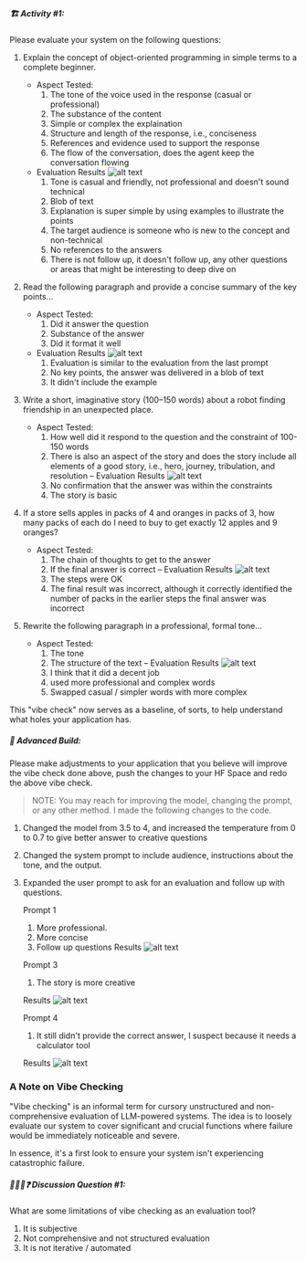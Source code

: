 

##### 🏗️ Activity #1:

Please evaluate your system on the following questions:

1. Explain the concept of object-oriented programming in simple terms to a complete beginner. 
    - Aspect Tested:
         1. The tone of the voice used in the response (casual or professional)
         2. The substance of the content
         3. Simple or complex the explaination 
         4. Structure and length of the response, i.e., conciseness
         5. References and evidence used to support the response
         6. The flow of the conversation, does the agent keep the conversation flowing
    - Evaluation Results
    ![alt text](image.png)
         1. Tone is casual and friendly, not professional and doesn't sound technical
         2. Blob of text
         3. Explanation is super simple by using examples to illustrate the points
         4. The target audience is someone who is new to the concept and non-technical
         5. No references to the answers
         6. There is not follow up, it doesn't follow up, any other questions or areas that might be interesting to deep dive on



2. Read the following paragraph and provide a concise summary of the key points…
    - Aspect Tested:
        1. Did it answer the question
        2. Substance of the answer
        3. Did it format it well
    - Evaluation Results
    ![alt text](image-1.png)
        1. Evaluation is similar to the evaluation from the last prompt
        2. No key points, the answer was delivered in a blob of text
        3. It didn't include the example
3. Write a short, imaginative story (100–150 words) about a robot finding friendship in an unexpected place.
    - Aspect Tested:
        1. How well did it respond to the question and the constraint of 100-150 words
        2. There is also an aspect of the story and does the story include all elements of a good story, i.e., hero, journey, tribulation, and resolution
    – Evaluation Results
    ![alt text](image-2.png)
        1. No confirmation that the answer was within the constraints
        2. The story is basic
4. If a store sells apples in packs of 4 and oranges in packs of 3, how many packs of each do I need to buy to get exactly 12 apples and 9 oranges?
    - Aspect Tested:
        1. The chain of thoughts to get to the answer
        2. If the final answer is correct
    – Evaluation Results
    ![alt text](image-3.png)
        1. The steps were OK
        2. The final result was incorrect, although it correctly identified the number of packs in the earlier steps the final answer was incorrect
5. Rewrite the following paragraph in a professional, formal tone…
    - Aspect Tested:
        1. The tone
        2. The structure of the text
    – Evaluation Results
    ![alt text](image-4.png)
        1. I think that it did a decent job
        2. used more professional and complex words
        3. Swapped casual / simpler words with more complex

This "vibe check" now serves as a baseline, of sorts, to help understand what holes your application has.

##### 🚧 Advanced Build:

Please make adjustments to your application that you believe will improve the vibe check done above, push the changes to your HF Space and redo the above vibe check.

> NOTE: You may reach for improving the model, changing the prompt, or any other method.
I made the following changes to the code.
1. Changed the model from 3.5 to 4, and increased the temperature from 0 to 0.7 to give better answer to creative questions
2. Changed the system prompt to include audience, instructions about the tone, and the output.
3. Expanded the user prompt to ask for an evaluation and follow up with questions.

    Prompt 1
    1. More professional. 
    2. More concise
    3. Follow up questions
    Results
    ![alt text](image-6.png)

    Prompt 3
    1. The story is more creative

    Results
    ![alt text](image-7.png)

    Prompt 4
    1. It still didn't provide the correct answer, I suspect because it needs a calculator tool

    Results
    ![alt text](image-8.png)

### A Note on Vibe Checking

"Vibe checking" is an informal term for cursory unstructured and non-comprehensive evaluation of LLM-powered systems. The idea is to loosely evaluate our system to cover significant and crucial functions where failure would be immediately noticeable and severe.

In essence, it's a first look to ensure your system isn't experiencing catastrophic failure.

##### 🧑‍🤝‍🧑❓ Discussion Question #1:

What are some limitations of vibe checking as an evaluation tool?
1. It is subjective
2. Not comprehensive and not structured evaluation
3. It is not iterative / automated